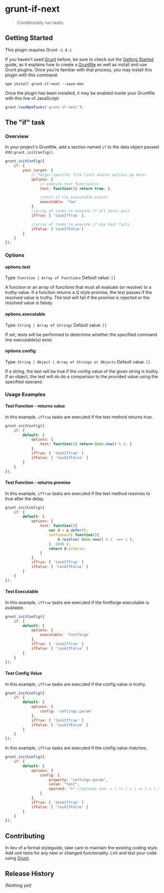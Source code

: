 # grunt-if-next

> Conditionally run tasks

## Getting Started
This plugin requires Grunt `~1.0.1`

If you haven't used [Grunt](http://gruntjs.com/) before, be sure to check out the [Getting Started](http://gruntjs.com/getting-started) guide, as it explains how to create a [Gruntfile](http://gruntjs.com/sample-gruntfile) as well as install and use Grunt plugins. Once you're familiar with that process, you may install this plugin with this command:

```shell
npm install grunt-if-next --save-dev
```

Once the plugin has been installed, it may be enabled inside your Gruntfile with this line of JavaScript:

```js
grunt.loadNpmTasks('grunt-if-next');
```

## The "if" task

### Overview
In your project's Gruntfile, add a section named `if` to the data object passed into `grunt.initConfig()`.

```js
grunt.initConfig({
    if: {
        your_target: {
            // Target-specific file lists and/or options go here.
            options: {
                // execute test function(s)
                test: function(){ return true; },

                //test if cli executable exists
                executable: 'foo'
            },
            //array of tasks to execute if all tests pass
            ifTrue: [ 'taskIfTrue' ],

            //array of tasks to execute if any test fails
            ifFalse: ['taskIfFalse']
        }
    }
});
```

### Options

#### options.test
Type: `Function | Array of Functions`
Default value: `[]`

A function or an array of functions that must all evaluate (or resolve) to a truthy value.
If a function returns a Q style promise, the test passes if the resolved value is truthy.  The test will fail if the promise is rejected or the resolved value is falsey.

#### options.executable
Type: `String | Array of Strings`
Default value: `[]`

If set, tests will be performed to determine whether the specified command line executable(s) exist.

#### options.config
Type: `String | Object | Array of Strings or Objects`
Default value: `[]`

If a string, the test will be true if the config value of the given string is truthy.
If an object, the test will do do a comparison to the provided value using the specified operand.


### Usage Examples

#### Test Function - returns value
In this example, `ifTrue` tasks are executed if the test method returns true.

```js
grunt.initConfig({
    if: {
        default: {
            options: {
                test: function(){ return Date.now() % 2; }
            },
            ifTrue: [ 'taskIfTrue' ]
            ifFalse: [ 'taskIfFalse' ]
        }
    }
});
```

#### Test Function - returns promise
In this example, `ifTrue` tasks are executed if the test method resolves to true after the delay.

```js
grunt.initConfig({
    if: {
        default: {
            options: {
                test: function(){
                    var d = q.defer();
                    setTimeout( function(){
                        d.resolve( Date.now() % 2  === 1 );
                    }, 2000 );
                    return d.promise;
                }
            },
            ifTrue: [ 'taskIfTrue' ]
            ifFalse: [ 'taskIfFalse' ]
        }
    }
});
```

#### Test Executable
In this example, `ifTrue` tasks are executed if the fontforge executable is available.

```js
grunt.initConfig({
    if: {
        default: {
            options: {
                executable: 'fontforge'
            },
            ifTrue: [ 'taskIfTrue' ]
            ifFalse: [ 'taskIfFalse' ]
        }
    }
});
```

#### Test Config Value
In this example, `ifTrue` tasks are executed if the config value is truthy.

```js
grunt.initConfig({
    if: {
        default: {
            options: {
                config: 'settings.param'
            },
            ifTrue: [ 'taskIfTrue' ]
            ifFalse: [ 'taskIfFalse' ]
        }
    }
});
```
In this example, `ifTrue` tasks are executed if the config value matches.

```js
grunt.initConfig({
    if: {
        default: {
            options: {
                config: {
                    property: "settings.param",
                    value: "test",
                    operand: "=" //options are: = | != | < | <= | > | >=
                }
            },
            ifTrue: [ 'taskIfTrue' ]
            ifFalse: [ 'taskIfFalse' ]
        }
    }
});
```


## Contributing
In lieu of a formal styleguide, take care to maintain the existing coding style. Add unit tests for any new or changed functionality. Lint and test your code using [Grunt](http://gruntjs.com/).

## Release History
_(Nothing yet)_
